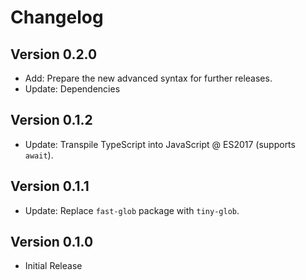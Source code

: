 Changelog
=========

Version 0.2.0
-------------
-   Add: Prepare the new advanced syntax for further releases.
-   Update: Dependencies

Version 0.1.2
-------------
-   Update: Transpile TypeScript into JavaScript @ ES2017 (supports `await`).

Version 0.1.1
-------------
-   Update: Replace `fast-glob` package with `tiny-glob`.

Version 0.1.0
-------------
-   Initial Release
